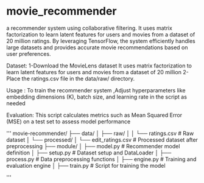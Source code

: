 # movie_recommender
a recommender system using collaborative filtering. It uses matrix factorization to learn latent features for users and movies from a dataset of 20 million ratings. By leveraging TensorFlow, the system efficiently handles large datasets and provides accurate movie recommendations based on user preferences.


Dataset:
1-Download the MovieLens dataset It uses matrix factorization to learn latent features for users and movies from a dataset of 20 million
2-Place the ratings.csv file in the data/raw/ directory.



Usage :
To train the recommender system ,Adjust hyperparameters like embedding dimensions (K), batch size, and learning rate in the script as needed



Evaluation:
This script calculates metrics such as Mean Squared Error (MSE) on a test set to assess model performance

'''
movie-recommender/
├── data/
│   ├── raw/
│   │   └── ratings.csv      # Raw dataset
│   └── processed/
│       └── edit_ratings.csv # Processed dataset after preprocessing
├── module/
│   ├── model.py             # Recommender model definition
│   ├── setup.py             # Dataset setup and DataLoader
│   ├── process.py           # Data preprocessing functions
│   ├── engine.py            # Training and evaluation engine
│   ├── train.py             # Script for training the model
 


'''


